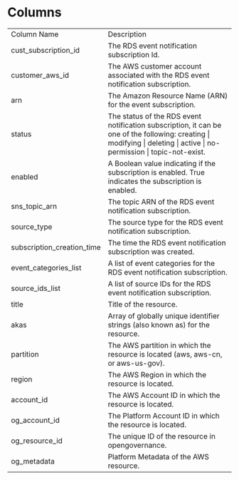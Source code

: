# Columns  

<table>
	<tr><td>Column Name</td><td>Description</td></tr>
	<tr><td>cust_subscription_id</td><td>The RDS event notification subscription Id.</td></tr>
	<tr><td>customer_aws_id</td><td>The AWS customer account associated with the RDS event notification subscription.</td></tr>
	<tr><td>arn</td><td>The Amazon Resource Name (ARN) for the event subscription.</td></tr>
	<tr><td>status</td><td>The status of the RDS event notification subscription, it can be one of the following: creating | modifying | deleting | active | no-permission | topic-not-exist.</td></tr>
	<tr><td>enabled</td><td>A Boolean value indicating if the subscription is enabled. True indicates the subscription is enabled.</td></tr>
	<tr><td>sns_topic_arn</td><td>The topic ARN of the RDS event notification subscription.</td></tr>
	<tr><td>source_type</td><td>The source type for the RDS event notification subscription.</td></tr>
	<tr><td>subscription_creation_time</td><td>The time the RDS event notification subscription was created.</td></tr>
	<tr><td>event_categories_list</td><td>A list of event categories for the RDS event notification subscription.</td></tr>
	<tr><td>source_ids_list</td><td>A list of source IDs for the RDS event notification subscription.</td></tr>
	<tr><td>title</td><td>Title of the resource.</td></tr>
	<tr><td>akas</td><td>Array of globally unique identifier strings (also known as) for the resource.</td></tr>
	<tr><td>partition</td><td>The AWS partition in which the resource is located (aws, aws-cn, or aws-us-gov).</td></tr>
	<tr><td>region</td><td>The AWS Region in which the resource is located.</td></tr>
	<tr><td>account_id</td><td>The AWS Account ID in which the resource is located.</td></tr>
	<tr><td>og_account_id</td><td>The Platform Account ID in which the resource is located.</td></tr>
	<tr><td>og_resource_id</td><td>The unique ID of the resource in opengovernance.</td></tr>
	<tr><td>og_metadata</td><td>Platform Metadata of the AWS resource.</td></tr>
</table>